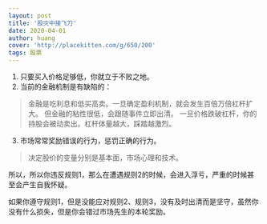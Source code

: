 ```yaml
---
layout: post
title: '股灾中接飞刀'
date: 2020-04-01
author: huang
cover: 'http://placekitten.com/g/650/200'
tags: 股票
--- 
```



1. 只要买入价格足够低，你就立于不败之地。
2. 当前的金融机制是有缺陷的：
 
> 金融是吃利息和低买高卖。一旦确定盈利机制，就会发生百倍万倍杠杆扩大。
但金融的粘性很低，会跟随事件立即出清。
一旦价格跌破杠杆，你的持股会被动卖出。杠杆体量越大，踩踏越激烈。

3. 市场常常奖励错误的行为，惩罚正确的行为。
 
> 决定股价的变量分别是基本面，市场心理和技术。

所以，所以你违反规则1，那么在遭遇规则2的时候，会进入浮亏，严重的时候甚至会产生自我怀疑。

如果你遵守规则1，但是没能应对规则2、规则3，没有及时出清而是坚守，虽然你没有什么损失，但是你会错过市场先生的本轮奖励。


